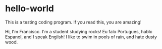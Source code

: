 # hello-world
This is a testing coding program.
If you read this, you are amazing!

Hi, I'm Francisco. I'm a student studying rocks! Eu falo Portugues, hablo Espanol, and I speak 
English! I like to swim in pools of rain, and hate dusty wood.
